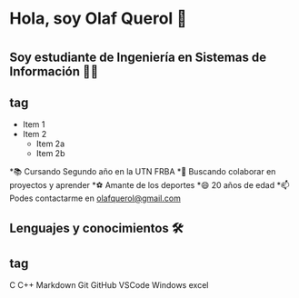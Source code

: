 # Hola, soy Olaf Querol 👋 <h1> 
## Soy estudiante de Ingeniería en Sistemas de Información 👨‍💻 <h2> tag
  
  * Item 1
* Item 2
  * Item 2a
  * Item 2b

*📚 Cursando Segundo año en la UTN FRBA
*👯 Buscando colaborar en proyectos y aprender
*⚽ Amante de los deportes
*😄 20 años de edad
*📫 Podes contactarme en olafquerol@gmail.com
## Lenguajes y conocimientos 🛠 <h2> tag
C C++  Markdown Git GitHub VSCode  Windows excel
